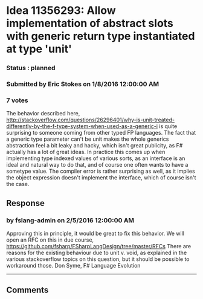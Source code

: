 # Idea 11356293: Allow implementation of abstract slots with generic return type instantiated at type 'unit' #

### Status : planned

### Submitted by Eric Stokes on 1/8/2016 12:00:00 AM

### 7 votes

The behavior described here,
http://stackoverflow.com/questions/26296401/why-is-unit-treated-differently-by-the-f-type-system-when-used-as-a-generic-i
is quite surprising to someone coming from other typed FP languages. The fact that a generic type parameter can't be unit makes the whole generics abstraction feel a bit leaky and hacky, which isn't great publicity, as F# actually has a lot of great ideas.
In practice this comes up when implementing type indexed values of various sorts, as an interface is an ideal and natural way to do that, and of course one often wants to have a sometype<unit> value. The compiler error is rather surprising as well, as it implies the object expression doesn't implement the interface, which of course isn't the case.



## Response 
### by fslang-admin on 2/5/2016 12:00:00 AM

Approving this in principle, it would be great to fix this behavior.
We will open an RFC on this in due course, https://github.com/fsharp/FSharpLangDesign/tree/master/RFCs
There are reasons for the existing behaviour due to unit v. void, as explained in the various stackoverflow topics on this question, but it should be possible to workaround those.
Don Syme, F# Language Evolution

------------------------
## Comments

